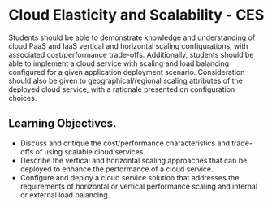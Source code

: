 # Cloud Elasticity and Scalability - CES
Students should be able to demonstrate knowledge and understanding of cloud PaaS and IaaS vertical and horizontal scaling
configurations, with associated cost/performance trade-offs. Additionally, students should be able to implement a cloud service
with scaling and load balancing configured for a given application
deployment scenario. Consideration should also be given to geographical/regional scaling attributes of the deployed cloud service,
with a rationale presented on configuration choices.
## Learning Objectives.
* Discuss and critique the cost/performance characteristics
and trade-offs of using scalable cloud services.
* Describe the vertical and horizontal scaling approaches that
can be deployed to enhance the performance of a cloud
service.
* Configure and deploy a cloud service solution that addresses
the requirements of horizontal or vertical performance scaling and internal or external load balancing.
